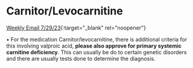 # Carnitor/Levocarnitine

[Weekly Email 7/29/23](weeklyemail72923.docx){:target="_blank" rel="noopener"}

•	For the medication Carnitor/levocarnitine, there is additional criteria for this involving valproic acid, **please also approve for primary systemic carnitine deficiency**. This can usually be do to certain genetic disorders and there are usually tests done to determine the diagnosis.
